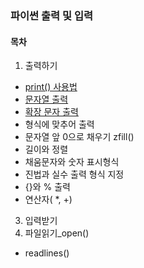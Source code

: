 ### 파이썬 출력 및 입력

#### 목차
1. 출력하기
- [print() 사용법](https://github.com/posin2361/gwangju_study/tree/main/1기_스터디/파이썬/1주차_파이썬%20출력%20및%20입력/1.%20출력하기/print()사용법)
- [문자열 출력](https://github.com/posin2361/gwangju_study/tree/main/1기_스터디/파이썬/1주차_파이썬%20출력%20및%20입력/1.%20출력하기/문자열%20출력)
- [확장 문자 출력](https://github.com/posin2361/gwangju_study/tree/main/1기_스터디/파이썬/1주차_파이썬%20출력%20및%20입력/1.%20출력하기/확장%20문장%20출력)
- 형식에 맞추어 출력
- 문자열 앞 0으로 채우기 zfill()
- 길이와 정렬
- 채움문자와 숫자 표시형식
- 진법과 실수 출력 형식 지정
- {}와 % 출력
- 연산자( *, +)
3. 입력받기
4. 파일읽기_open()
- readlines()
